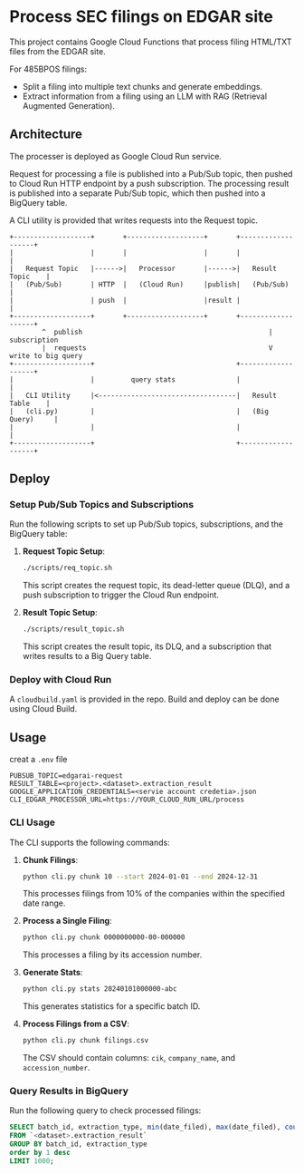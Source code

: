 # Process SEC filings on EDGAR site

This project contains Google Cloud Functions that process filing HTML/TXT files from the EDGAR site.

For 485BPOS filings:
* Split a filing into multiple text chunks and generate embeddings.
* Extract information from a filing using an LLM with RAG (Retrieval Augmented Generation).

## Architecture
The processer is deployed as Google Cloud Run service.

Request for processing a file is published into a Pub/Sub topic, then pushed to Cloud Run HTTP endpoint by a push subscription. The processing result is published into a separate Pub/Sub topic, which then pushed into a BigQuery table.

A CLI utility is provided that writes requests into the Request topic.

```
+-------------------+       +-------------------+       +-------------------+
|                   |       |                   |       |                   |
|   Request Topic   |------>|   Processor       |------>|   Result Topic    |
|   (Pub/Sub)       | HTTP  |   (Cloud Run)     |publish|   (Pub/Sub)       |
|                   | push  |                   |result |                   |
+-------------------+       +-------------------+       +-------------------+
        ^  publish                                              | subscription
        |  requests                                             V write to big query
+-------------------+                                   +-------------------+
|                   |         query stats               |                   |
|   CLI Utility     |<----------------------------------|   Result Table    |
|   (cli.py)        |                                   |   (Big Query)     |
|                   |                                   |                   |
+-------------------+                                   +-------------------+

```

## Deploy

### Setup Pub/Sub Topics and Subscriptions
Run the following scripts to set up Pub/Sub topics, subscriptions, and the BigQuery table:

1. **Request Topic Setup**:
   ```bash
   ./scripts/req_topic.sh
   ```
   This script creates the request topic, its dead-letter queue (DLQ), and a push subscription to trigger the Cloud Run endpoint.

2. **Result Topic Setup**:
   ```bash
   ./scripts/result_topic.sh
   ```
   This script creates the result topic, its DLQ, and a subscription that writes results to a Big Query table.

### Deploy with Cloud Run
A ```cloudbuild.yaml``` is provided in the repo. Build and deploy can be done using Cloud Build.

## Usage

creat a ```.env``` file
```env
PUBSUB_TOPIC=edgarai-request
RESULT_TABLE=<project>.<dataset>.extraction_result
GOOGLE_APPLICATION_CREDENTIALS=<servie account credetia>.json
CLI_EDGAR_PROCESSOR_URL=https://YOUR_CLOUD_RUN_URL/process
```

### CLI Usage
The CLI supports the following commands:
1. **Chunk Filings**:
   ```bash
   python cli.py chunk 10 --start 2024-01-01 --end 2024-12-31
   ```
   This processes filings from 10% of the companies within the specified date range.

2. **Process a Single Filing**:
   ```bash
   python cli.py chunk 0000000000-00-000000
   ```
   This processes a filing by its accession number.

3. **Generate Stats**:
   ```bash
   python cli.py stats 20240101000000-abc
   ```
   This generates statistics for a specific batch ID.

4. **Process Filings from a CSV**:
   ```bash
   python cli.py chunk filings.csv
   ```
   The CSV should contain columns: `cik`, `company_name`, and `accession_number`.

### Query Results in BigQuery
Run the following query to check processed filings:
```sql
SELECT batch_id, extraction_type, min(date_filed), max(date_filed), count(*)
FROM `<dataset>.extraction_result`
GROUP BY batch_id, extraction_type
order by 1 desc
LIMIT 1000;
```
